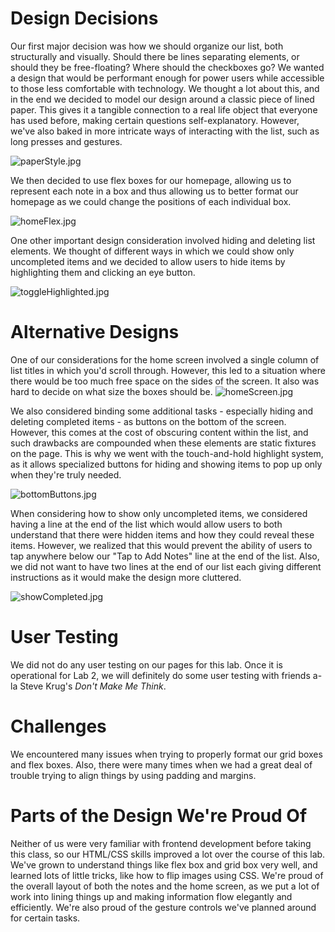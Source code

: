 # Design Decisions

Our first major decision was how we should organize our list, both structurally and visually. Should there be lines 
separating elements, or should they be free-floating? Where should the checkboxes go? We wanted a design that would be 
performant enough for power users while accessible to those less comfortable with technology. We thought a lot about 
this, and in the end we decided to model our design around a classic piece of lined paper. This gives it a tangible 
connection to a real life object that everyone has used before, making certain questions self-explanatory. However, 
we've also baked in more intricate ways of interacting with the list, such as long presses and gestures. 

![paperStyle.jpg](paperStyle.jpg)

We then decided to use flex boxes for our homepage, allowing us to represent each note in a box and thus allowing us to 
better format our homepage as we could change the positions of each individual box.

![homeFlex.jpg](homeFlex.jpg)

One other important design consideration involved hiding and deleting list elements. We thought of different ways in 
which we could show only uncompleted items and we decided to allow users to hide items by highlighting them and 
clicking an eye button.

![toggleHighlighted.jpg](toggleHighlighted.jpg)

# Alternative Designs

One of our considerations for the home screen involved a single column of list titles in which you'd scroll through. 
However, this led to a situation where there would be too much free space on the sides of the screen. It also was hard 
to decide on what size the boxes should be. 
![homeScreen.jpg](homeScreen.jpg)

We also considered binding some additional tasks - especially hiding and deleting completed items - as buttons on the 
bottom of the screen. However, this comes at the cost of obscuring content within the list, and such drawbacks are 
compounded when these elements are static fixtures on the page. This is why we went with the touch-and-hold highlight 
system, as it allows specialized buttons for hiding and showing items to pop up only when they're truly needed.

![bottomButtons.jpg](bottomButtons.jpg)

When considering how to show only uncompleted items, we considered having a line at the end of the list which would 
allow users to both understand that there were hidden items and how they could reveal these items. However, we realized 
that this would prevent the ability of users to tap anywhere below our "Tap to Add Notes" line at the end of the list. 
Also, we did not want to have two lines at the end of our list each giving different instructions as it would make the 
design more cluttered. 

![showCompleted.jpg](showCompleted.jpg)

# User Testing

We did not do any user testing on our pages for this lab. Once it is operational for Lab 2, we will 
definitely do some user testing with friends a-la Steve Krug's *Don't Make Me Think*.

# Challenges

We encountered many issues when trying to properly format our grid boxes and flex boxes. Also, there were many times when
we had a great deal of trouble trying to align things by using padding and margins.

# Parts of the Design We're Proud Of

Neither of us were very familiar with frontend development before taking this class, so our HTML/CSS skills improved a
lot over the course of this lab. We've grown to understand things like flex box and grid box very well, and learned lots 
of little tricks, like how to flip images using CSS. We're proud of the overall layout of both the notes and the home screen, as we put a lot of work into lining things up and making information flow elegantly and efficiently. We're also proud of the gesture controls we've planned around for certain tasks.